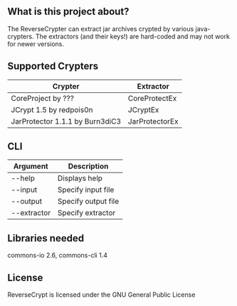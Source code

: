 ## What is this project about?
The ReverseCrypter can extract jar archives crypted by various java-crypters. The extractors (and their keys!) are hard-coded and may not work for newer versions.

## Supported Crypters
| Crypter | Extractor |
| --- | --- |
| CoreProject by ??? | CoreProtectEx |
| JCrypt 1.5 by redpois0n | JCryptEx |
| JarProtector 1.1.1 by Burn3diC3 | JarProtectorEx |

## CLI
| Argument | Description |
| --- | --- |
| --help | Displays help |
| --input | Specify input file |
| --output | Specify output file |
| --extractor | Specify extractor |

## Libraries needed
commons-io 2.6, commons-cli 1.4

## License
ReverseCrypt is licensed under the GNU General Public License